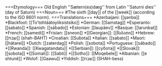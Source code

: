 ===Etymology===
Old English ''Sætern(es)dæg'' from Latin ''Saturni dies'' (day of Saturn)
===Noun===
#The sixth [[day]] of the [[week]] (according to the ISO 8601 norm).
===Translations===
*Azerbaijani: [[ş&#601;nb&#601;]]
*Blackfoot: [[To'tohtáátoyiiksistsiko]]
*German: [[Samstag]]
*Esperanto: [[sabato]]
*Spanish: [[sábado]]
*Estonian: [[laupäev]]
*Basque: [[larunbat]]
*French: [[samedi]]
*Frisian: [[sneon]]
*[[Georgian]]: [[შაბათი]]
*Hebrew: [[שבת]] (shah-BAHT)
*Croatian: [[Subota]]
*Italian: [[sabato]]
*Maori: [[hätarei]]
*Dutch: [[zaterdag]]
*Polish: [[sobota]]
*Portuguese: [[s&aacute;bado]]
*[[Rwanda]]: [[Kwagatandatu]]
*[[Serbian]]: [[субота]]
*[[Slovak]]: [[sobota]]
*[[Somali]]: [[Sabti]]
*[[Sotho]]: [[Moqebele]]
*Albanian: [[e shtunë]]
*Wolof: [[Gaawu]]
*Yiddish: [[שבת]] (SHAH-bess)